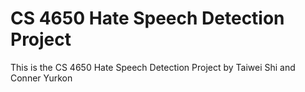 # CS 4650 Hate Speech Detection Project
This is the CS 4650 Hate Speech Detection Project by Taiwei Shi and Conner Yurkon
